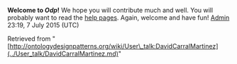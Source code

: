 __Welcome to _Odp_!__ We hope you will contribute much and well. 
You will probably want to read the [help pages](http://ontologydesignpatterns.org/wiki/Help:Contents "Help:Contents"). Again, welcome and have fun! [Admin](../User/ValentinaPresutti.md "User:ValentinaPresutti") 23:19, 7 July 2015 (UTC)





Retrieved from "[http://ontologydesignpatterns.org/wiki/User\_talk:DavidCarralMartinez](../User_talk/DavidCarralMartinez.md)"